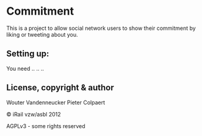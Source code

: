 # Commitment

This is a project to allow social network users to show their commitment by liking or tweeting about you.

## Setting up:

You need 
..
..
..

## License, copyright & author

Wouter Vandenneucker
Pieter Colpaert

© iRail vzw/asbl 2012

AGPLv3 - some rights reserved
